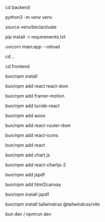 cd backend


python3 -m venv venv


source venv/bin/activate


pip install -r requirements.txt


uvicorn main:app --reload


cd ..


cd frontend


bun/npm install


bun/npm add react react-dom


bun/npm add framer-motion


bun/npm add lucide-react


bun/npm add axios


bun/npm add react-router-dom


bun/npm add react-icons


bun/npm add react


bun/npm add chart.js


bun/npm add react-chartjs-2


bun/npm add jspdf


bun/npm add html2canvas


bun/npm install jspdf


bun/npm install tailwindcss @tailwindcss/vite


bun dev / npmrun dev
